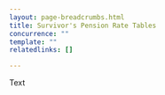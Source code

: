 ```yaml
---
layout: page-breadcrumbs.html
title: Survivor's Pension Rate Tables
concurrence: "" 
template: ""
relatedlinks: []

---
```


Text
